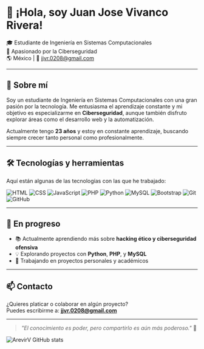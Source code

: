 # 👋 ¡Hola, soy Juan Jose Vivanco Rivera! 

🎓 Estudiante de Ingeniería en Sistemas Computacionales  
🔐 Apasionado por la Ciberseguridad  
🌎 México | 📧 jjvr.0208@gmail.com  

---

## 🧠 Sobre mí

Soy un estudiante de Ingeniería en Sistemas Computacionales con una gran pasión por la tecnología. Me entusiasma el aprendizaje constante y mi objetivo es especializarme en **Ciberseguridad**, aunque también disfruto explorar áreas como el desarrollo web y la automatización.

Actualmente tengo **23 años** y estoy en constante aprendizaje, buscando siempre crecer tanto personal como profesionalmente.

---

## 🛠️ Tecnologías y herramientas

Aquí están algunas de las tecnologías con las que he trabajado:

![HTML](https://img.shields.io/badge/-HTML5-E34F26?style=flat&logo=html5&logoColor=white)
![CSS](https://img.shields.io/badge/-CSS3-1572B6?style=flat&logo=css3)
![JavaScript](https://img.shields.io/badge/-JavaScript-F7DF1E?style=flat&logo=javascript&logoColor=black)
![PHP](https://img.shields.io/badge/-PHP-777BB4?style=flat&logo=php&logoColor=white)
![Python](https://img.shields.io/badge/-Python-3776AB?style=flat&logo=python)
![MySQL](https://img.shields.io/badge/-MySQL-4479A1?style=flat&logo=mysql)
![Bootstrap](https://img.shields.io/badge/-Bootstrap-563D7C?style=flat&logo=bootstrap)
![Git](https://img.shields.io/badge/-Git-F05032?style=flat&logo=git)
![GitHub](https://img.shields.io/badge/-GitHub-181717?style=flat&logo=github)

---

## 🚀 En progreso

- 📚 Actualmente aprendiendo más sobre **hacking ético y ciberseguridad ofensiva**
- 💡 Explorando proyectos con **Python**, **PHP**, y **MySQL**
- 🧩 Trabajando en proyectos personales y académicos

---

## 📫 Contacto

¿Quieres platicar o colaborar en algún proyecto?  
Puedes escribirme a: **jjvr.0208@gmail.com**

---

> _"El conocimiento es poder, pero compartirlo es aún más poderoso."_ 💬

![ArevirV GitHub stats](https://github-readme-stats.vercel.app/api?username=tu_usuario_github&show_icons=true&theme=dracula)
